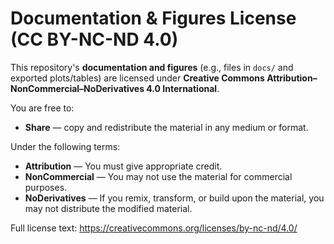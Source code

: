 # Documentation & Figures License (CC BY-NC-ND 4.0)

This repository's **documentation and figures** (e.g., files in `docs/` and exported plots/tables) are licensed under
**Creative Commons Attribution–NonCommercial–NoDerivatives 4.0 International**.

You are free to:
- **Share** — copy and redistribute the material in any medium or format.

Under the following terms:
- **Attribution** — You must give appropriate credit.
- **NonCommercial** — You may not use the material for commercial purposes.
- **NoDerivatives** — If you remix, transform, or build upon the material, you may not distribute the modified material.

Full license text: https://creativecommons.org/licenses/by-nc-nd/4.0/
